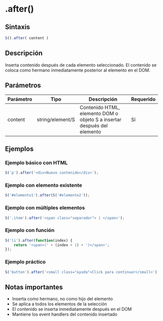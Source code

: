 # .after()

## Sintaxis

```javascript
S().after( content )
```

## Descripción

Inserta contenido después de cada elemento seleccionado. El contenido se coloca como hermano inmediatamente posterior al elemento en el DOM.

## Parámetros

| Parámetro | Tipo | Descripción | Requerido |
|-----------|------|-------------|-----------|
| content | string/element/S | Contenido HTML, elemento DOM o objeto S a insertar después del elemento | Sí |

## Ejemplos

### Ejemplo básico con HTML
```javascript
S('p').after('<div>Nuevo contenido</div>');
```

### Ejemplo con elemento existente
```javascript
S('#elemento1').after(S('#elemento2'));
```

### Ejemplo con múltiples elementos
```javascript
S('.item').after('<span class="separador"> | </span>');
```

### Ejemplo con función
```javascript
S('li').after(function(index) {
    return '<span>(' + (index + 1) + ')</span>';
});
```

### Ejemplo práctico
```javascript
S('button').after('<small class="ayuda">Click para continuar</small>');
```

## Notas importantes

- Inserta como hermano, no como hijo del elemento
- Se aplica a todos los elementos de la selección
- El contenido se inserta inmediatamente después en el DOM
- Mantiene los event handlers del contenido insertado